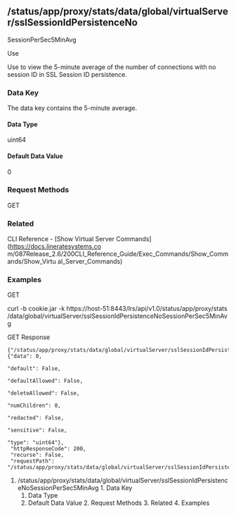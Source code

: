 ## /status/app/proxy/stats/data/global/virtualServer/sslSessionIdPersistenceNo
SessionPerSec5MinAvg

Use

Use to view the 5-minute average of the number of connections with no session
ID in SSL Session ID persistence.

### Data Key

The data key contains the 5-minute average.

#### Data Type

uint64

#### Default Data Value

0

### Request Methods

GET

### Related

CLI Reference - [Show Virtual Server Commands](https://docs.lineratesystems.co
m/087Release_2.6/200CLI_Reference_Guide/Exec_Commands/Show_Commands/Show_Virtu
al_Server_Commands)

### Examples

GET

curl -b cookie.jar -k https://host-51:8443/lrs/api/v1.0/status/app/proxy/stats
/data/global/virtualServer/sslSessionIdPersistenceNoSessionPerSec5MinAvg

GET Response

    
    
    {"/status/app/proxy/stats/data/global/virtualServer/sslSessionIdPersistenceNoSessionPerSec5MinAvg": {"data": 0,
                                                                                                          "default": False,
                                                                                                          "defaultAllowed": False,
                                                                                                          "deleteAllowed": False,
                                                                                                          "numChildren": 0,
                                                                                                          "redacted": False,
                                                                                                          "sensitive": False,
                                                                                                          "type": "uint64"},
     "httpResponseCode": 200,
     "recurse": False,
     "requestPath": "/status/app/proxy/stats/data/global/virtualServer/sslSessionIdPersistenceNoSessionPerSec5MinAvg"}
    

  1. /status/app/proxy/stats/data/global/virtualServer/sslSessionIdPersistenceNoSessionPerSec5MinAvg
    1. Data Key
      1. Data Type
      2. Default Data Value
    2. Request Methods
    3. Related
    4. Examples

